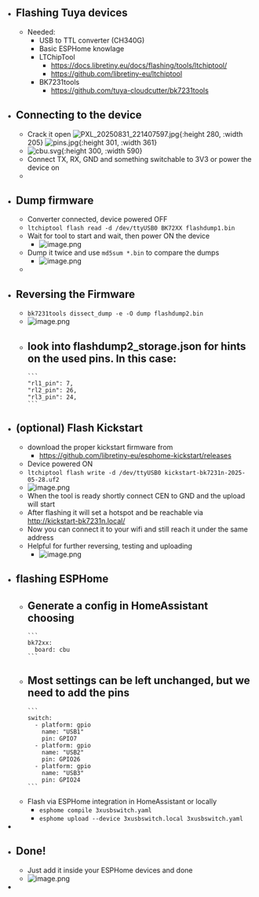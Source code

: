 - ## Flashing Tuya devices
	- Needed:
		- USB to TTL converter (CH340G)
		- Basic ESPHome knowlage
		- LTChipTool
			- https://docs.libretiny.eu/docs/flashing/tools/ltchiptool/
			- https://github.com/libretiny-eu/ltchiptool
		- BK7231tools
			- https://github.com/tuya-cloudcutter/bk7231tools
- ## Connecting to the device
	- Crack it open
	  ![PXL_20250831_221407597.jpg](images/0.jpg){:height 280, :width 205}     ![pins.jpg](images/1.jpg){:height 301, :width 361}  
	- ![cbu.svg](images/2.svg){:height 300, :width 590}
	- Connect TX, RX, GND and something switchable to 3V3 or power the device on
	-
- ## Dump firmware
	- Converter connected, device powered OFF
	- `ltchiptool flash read -d /dev/ttyUSB0 BK72XX flashdump1.bin`
	- Wait for tool to start and wait, then power ON the device
		- ![image.png](images/3.png)
	- Dump it twice and use `md5sum *.bin` to compare the dumps
		- ![image.png](images/4.png)
	-
- ## Reversing the Firmware
	- `bk7231tools dissect_dump -e -O dump flashdump2.bin`
	- ![image.png](images/5.png)
	- look into flashdump2_storage.json for hints on the used pins. In this case:
		-
		  ```
		  "rl1_pin": 7,
		  "rl2_pin": 26,
		  "rl3_pin": 24,
		  ```
- ## (optional) Flash Kickstart
	- download the proper kickstart firmware from
		- https://github.com/libretiny-eu/esphome-kickstart/releases
	- Device powered ON
	- `ltchiptool flash write -d /dev/ttyUSB0 kickstart-bk7231n-2025-05-28.uf2`
	- ![image.png](images/6.png)
	- When the tool is ready shortly connect CEN to GND and the upload will start
	- After flashing it will set a hotspot and be reachable via http://kickstart-bk7231n.local/
	- Now you can connect it to your wifi and still reach it under the same address
	- Helpful for further reversing, testing and uploading
		- ![image.png](images/7.png)
- ## flashing ESPHome
	- Generate a config in HomeAssistant choosing
		-
		  ```
		  bk72xx:
		    board: cbu
		  ```
	- Most settings can be left unchanged, but we need to add the pins
		-
		  ```
		  switch:
		    - platform: gpio
		      name: "USB1"
		      pin: GPIO7
		    - platform: gpio
		      name: "USB2"
		      pin: GPIO26
		    - platform: gpio
		      name: "USB3"
		      pin: GPIO24
		  ```
	- Flash via ESPHome integration in HomeAssistant or locally
		- `esphome compile 3xusbswitch.yaml`
		- `esphome upload --device 3xusbswitch.local 3xusbswitch.yaml`
-
- ## Done!
	- Just add it inside your ESPHome devices and done
	- ![image.png](images/8.png)
-
